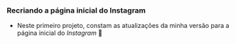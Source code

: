 <h3>Recriando a página inicial do Instagram</h3>

- Neste primeiro projeto, constam as atualizações da minha versão para a página inicial do *Instagram* 📸

